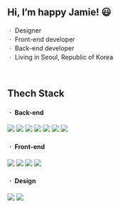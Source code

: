 <h2>Hi, I’m happy Jamie! 😃</h2>
<p>
  ㆍ Designer
  <br>
  ㆍ Front-end developer
  <br>
  ㆍ Back-end developer
  <br>
  ㆍ Living in Seoul, Republic of Korea
</p>

<br>

<h2>Thech Stack</h2>
<h4>ㆍ Back-end</h4>
<p>
  <img src="https://img.shields.io/badge/-Nest.js-339933?logo=Nest.js&logoColor=fff"/>
  <img src="https://img.shields.io/badge/-Node.js-339933?logo=Node.js&logoColor=fff"/>
  <img src="https://img.shields.io/badge/-Express.js-000?logo=Express&logoColor=fff"/>
  <img src="https://img.shields.io/badge/-TypeScript-F7DF1E?logo=TypeScript&logoColor=fff"/>
  <img src="https://img.shields.io/badge/-Nginx-009639?logo=NGINX&logoColor=fff"/>
  <img src="https://img.shields.io/badge/-MySQL-4479A1?logo=MySQL&logoColor=fff"/>
  <img src="https://img.shields.io/badge/-AWS-232F3E?logo=Amazon AWS&logoColor=fff"/>
</p>
<h4>ㆍ Front-end</h4>
<p>
  <img src="https://img.shields.io/badge/-React.js-61DAFB?logo=React&logoColor=fff"/>
  <img src="https://img.shields.io/badge/-JavaScript-F7DF1E?logo=JavaScript&logoColor=fff"/>
  <img src="https://img.shields.io/badge/-HTML5-E34F26?logo=HTML5&logoColor=fff"/>
  <img src="https://img.shields.io/badge/-CSS3-1572B6?logo=CSS3&logoColor=fff"/>
</p>
<h4>ㆍ Design</h4>
<p>
  <img src="https://img.shields.io/badge/Adobe Photoshop-31A8FF?style=flat-square&logo=Adobe Photoshop&logoColor=fff"/>
  <img src="https://img.shields.io/badge/Adobe Illustrator-FF9A00?style=flat-square&logo=Adobe Illustrator&logoColor=fff"/>
</p>
